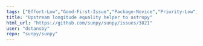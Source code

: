 ```yaml
---
tags: ["Effort-Low","Good-First-Issue","Package-Novice","Priority-Low","Refactoring","Upstream-Fix-Required"]
title: "Upstream longitude equality helper to astropy"
html_url: "https://github.com/sunpy/sunpy/issues/3821"
user: "dstansby"
repo: "sunpy/sunpy"
---
```



